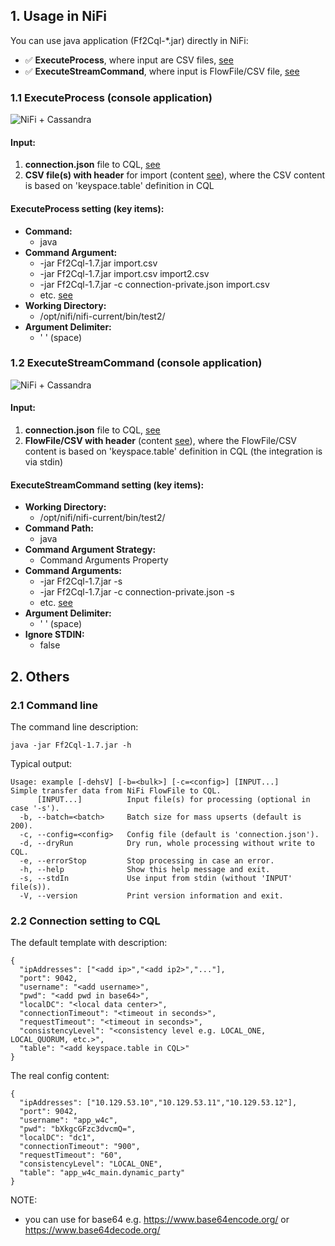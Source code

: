 ## 1. Usage in NiFi

You can use java application (Ff2Cql-*.jar) directly in NiFi:
- ✅ **ExecuteProcess**, where input are CSV files, [see](#11-executeprocess-console-application)
- ✅ **ExecuteStreamCommand**, where input is FlowFile/CSV file, [see](#12-executestreamcommand-console-application)

### 1.1 ExecuteProcess (console application)

![NiFi + Cassandra](https://github.com/george0st/Csv2Cql/blob/main/console_app/Ff2Cql/docs/assets/nifi_executeprocess_2.png?raw=true)

#### Input:
1. **connection.json** file to CQL, [see](#22-connection-setting-to-cql)
2. **CSV file(s) with header** for import (content [see](../../../README.md#31-expected-contentformat)),
   where the CSV content is based on 'keyspace.table' definition in CQL

#### ExecuteProcess setting (key items):
- **Command:**
    - java
- **Command Argument:**
    - -jar Ff2Cql-1.7.jar import.csv
    - -jar Ff2Cql-1.7.jar import.csv import2.csv
    - -jar Ff2Cql-1.7.jar -c connection-private.json import.csv
    - etc. [see](#21-command-line)
- **Working Directory:**
    - /opt/nifi/nifi-current/bin/test2/
- **Argument Delimiter:**
    - ' ' (space)

### 1.2 ExecuteStreamCommand (console application)

![NiFi + Cassandra](https://github.com/george0st/Csv2Cql/blob/main/console_app/Ff2Cql/docs/assets/nifi_executestreamcommand_2.png?raw=true)

#### Input:
1. **connection.json** file to CQL, [see](#22-connection-setting-to-cql)
2. **FlowFile/CSV with header** (content [see](../../../README.md#31-expected-contentformat)),
   where the FlowFile/CSV content is based on 'keyspace.table' definition in CQL
   (the integration is via stdin)

#### ExecuteStreamCommand setting (key items):
- **Working Directory:**
    - /opt/nifi/nifi-current/bin/test2/
- **Command Path:**
    - java
- **Command Argument Strategy:**
    - Command Arguments Property
- **Command Arguments:**
    - -jar Ff2Cql-1.7.jar -s
    - -jar Ff2Cql-1.7.jar -c connection-private.json -s
    - etc. [see](#21-command-line)
- **Argument Delimiter:**
    - ' ' (space)
- **Ignore STDIN:**
    - false

## 2. Others

### 2.1 Command line

The command line description:
```
java -jar Ff2Cql-1.7.jar -h
```
Typical output:
```
Usage: example [-dehsV] [-b=<bulk>] [-c=<config>] [INPUT...]
Simple transfer data from NiFi FlowFile to CQL.
      [INPUT...]          Input file(s) for processing (optional in case '-s').
  -b, --batch=<batch>     Batch size for mass upserts (default is 200).
  -c, --config=<config>   Config file (default is 'connection.json').
  -d, --dryRun            Dry run, whole processing without write to CQL.
  -e, --errorStop         Stop processing in case an error.
  -h, --help              Show this help message and exit.
  -s, --stdIn             Use input from stdin (without 'INPUT' file(s)).
  -V, --version           Print version information and exit.
```

### 2.2 Connection setting to CQL

The default template with description:
```
{
  "ipAddresses": ["<add ip>","<add ip2>","..."],
  "port": 9042,
  "username": "<add username>",
  "pwd": "<add pwd in base64>",
  "localDC": "<local data center>",
  "connectionTimeout": "<timeout in seconds>",
  "requestTimeout": "<timeout in seconds>",
  "consistencyLevel": "<consistency level e.g. LOCAL_ONE, LOCAL_QUORUM, etc.>",
  "table": "<add keyspace.table in CQL>"
}
```
The real config content:
```
{
  "ipAddresses": ["10.129.53.10","10.129.53.11","10.129.53.12"],
  "port": 9042,
  "username": "app_w4c",
  "pwd": "bXkgcGFzc3dvcmQ=",
  "localDC": "dc1",
  "connectionTimeout": "900",
  "requestTimeout": "60",
  "consistencyLevel": "LOCAL_ONE",
  "table": "app_w4c_main.dynamic_party"
}
```
NOTE:
- you can use for base64 e.g. https://www.base64encode.org/ or https://www.base64decode.org/
